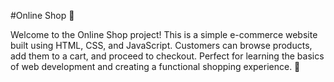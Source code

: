 #Online Shop 🛒

Welcome to the Online Shop project! This is a simple e-commerce website built using HTML, CSS, and JavaScript. Customers can browse products, add them to a cart, and proceed to checkout. Perfect for learning the basics of web development and creating a functional shopping experience. 🌟
